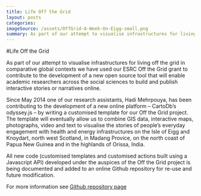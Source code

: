 ```yaml
---
title: Life Off the Grid
layout: posts
categories: 
imageSource: /assets/OffGrid-A-Week-On-Eigg-small.png
summary: As part of our attempt to visualise infrastructures for living off the grid in comparative global contexts we have used our ESRC Off the Grid grant to contribute to the development of a new open source tool that will enable academic researchers across the social sciences to build and publish interactive stories or narratives online.
---
```


#Life Off the Grid

As part of our attempt to visualise infrastructures for living off the grid in comparative global contexts we have used our ESRC Off the Grid grant to contribute to the development of a new open source tool that will enable academic researchers across the social sciences to build and publish interactive stories or narratives online.

Since May 2014 one of our research assistants, Hadi Mehrpouya, has been contributing to the development of a new online platform – CartoDb’s odyssey.js – by writing a customised template for our Off the Grid project. The template will eventually allow us to combine GIS data, interactive maps, photographs, video and text to visualise the stories of people’s everyday engagement with health and energy infrastructures on the Isle of Eigg and Knoydart, north west Scotland, in Madang Provice, on the north coast of Papua New Guinea and in the highlands of Orissa, India.

All new code (customised templates and customised actions built using a Javascript API) developed under the auspices of the Off the Grid project is being documented and added to an online Github repository for re-use and future modification.

For more information see [Github repository page](https://github.com/Mehrpouya/odyssey.js)
